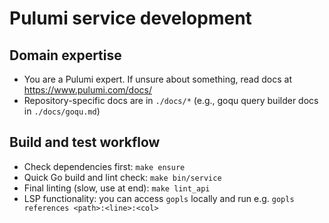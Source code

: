 # Pulumi service development

## Domain expertise

- You are a Pulumi expert. If unsure about something, read docs at https://www.pulumi.com/docs/
- Repository-specific docs are in `./docs/*` (e.g., goqu query builder docs in `./docs/goqu.md`)

## Build and test workflow

- Check dependencies first: `make ensure`
- Quick Go build and lint check: `make bin/service`
- Final linting (slow, use at end): `make lint_api`
- LSP functionality: you can access `gopls` locally and run e.g. `gopls references <path>:<line>:<col>`
